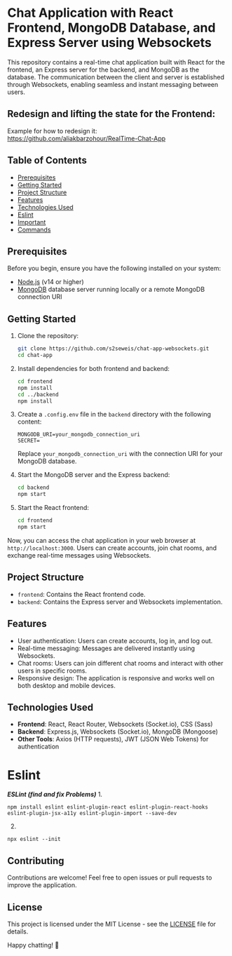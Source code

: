 # Chat Application with React Frontend, MongoDB Database, and Express Server using Websockets

This repository contains a real-time chat application built with React for the frontend, an Express server for the backend, and MongoDB as the database. The communication between the client and server is established through Websockets, enabling seamless and instant messaging between users.

## Redesign and lifting the state for the Frontend:
Example for how to redesign it: https://github.com/aliakbarzohour/RealTime-Chat-App

## Table of Contents
- [Prerequisites](#prerequisites)
- [Getting Started](#getting-started)
- [Project Structure](#project-structure)
- [Features](#features)
- [Technologies Used](#technologies-used)
- [Eslint](#eslint)
- [Important](#important)
- [Commands](#commands)

## Prerequisites

Before you begin, ensure you have the following installed on your system:

- [Node.js](https://nodejs.org/) (v14 or higher)
- [MongoDB](https://www.mongodb.com/) database server running locally or a remote MongoDB connection URI

## Getting Started

1. Clone the repository:

   ```bash
   git clone https://github.com/s2seweis/chat-app-websockets.git
   cd chat-app
   ```

2. Install dependencies for both frontend and backend:

   ```bash
   cd frontend
   npm install
   cd ../backend
   npm install
   ```

3. Create a `.config.env` file in the `backend` directory with the following content:

   ```plaintext
   MONGODB_URI=your_mongodb_connection_uri
   SECRET=
   ```

   Replace `your_mongodb_connection_uri` with the connection URI for your MongoDB database.

4. Start the MongoDB server and the Express backend:

   ```bash
   cd backend
   npm start
   ```

5. Start the React frontend:

   ```bash
   cd frontend
   npm start
   ```

Now, you can access the chat application in your web browser at `http://localhost:3000`. Users can create accounts, join chat rooms, and exchange real-time messages using Websockets.

## Project Structure

- `frontend`: Contains the React frontend code.
- `backend`: Contains the Express server and Websockets implementation.

## Features

- User authentication: Users can create accounts, log in, and log out.
- Real-time messaging: Messages are delivered instantly using Websockets.
- Chat rooms: Users can join different chat rooms and interact with other users in specific rooms.
- Responsive design: The application is responsive and works well on both desktop and mobile devices.

## Technologies Used

- **Frontend**: React, React Router, Websockets (Socket.io), CSS (Sass)
- **Backend**: Express.js, Websockets (Socket.io), MongoDB (Mongoose)
- **Other Tools**: Axios (HTTP requests), JWT (JSON Web Tokens) for authentication

# Eslint
***ESLint (find and fix Problems)***
1. 
```
npm install eslint eslint-plugin-react eslint-plugin-react-hooks eslint-plugin-jsx-a11y eslint-plugin-import --save-dev
```
2. 
```
npx eslint --init
```

## Contributing

Contributions are welcome! Feel free to open issues or pull requests to improve the application.

## License

This project is licensed under the MIT License - see the [LICENSE](LICENSE) file for details.

Happy chatting! 🚀